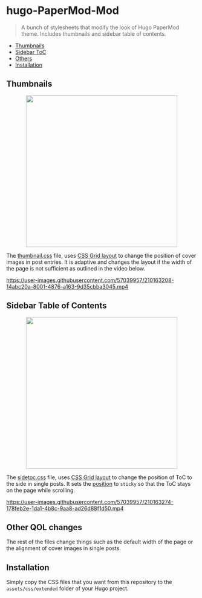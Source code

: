 # hugo-PaperMod-Mod
> A bunch of stylesheets that modify the look of Hugo PaperMod theme. Includes thumbnails and sidebar table of contents.

* [Thumbnails](#thumbnails)
* [Sidebar ToC](#sidebar-table-of-contents)
* [Others](#other-qol-changes)
* [Installation](#installation)


## Thumbnails
<p align="center"><img src="https://user-images.githubusercontent.com/57039957/210163094-3c6c6320-5767-4461-83b3-6c79c2d002e5.png" width="400"></p>

The [thumbnail.css](https://github.com/arashsm79/hugo-PaperMod-Mod/blob/main/assets/css/extended/thumbnail.css) file, uses [CSS Grid layout](https://www.w3.org/TR/css-grid-1/) to change the position of cover images in post entries. It is adaptive and changes the layout if the width of the page is not sufficient as outlined in the video below.

https://user-images.githubusercontent.com/57039957/210163208-14abc20a-8001-4876-a163-9d35cbba3045.mp4

## Sidebar Table of Contents
<p align="center"><img src="https://user-images.githubusercontent.com/57039957/210163280-5a72ee65-b459-4a89-9d15-98e6fa2dc3aa.png" width="400"></p>

The [sidetoc.css](https://github.com/arashsm79/hugo-PaperMod-Mod/blob/main/assets/css/extended/sidetoc.css) file, uses [CSS Grid layout](https://www.w3.org/TR/css-grid-1/) to change the position of ToC to the side in single posts. It sets the [position](https://developer.mozilla.org/en-US/docs/Web/CSS/position) to `sticky` so that the ToC stays on the page while scrolling.

https://user-images.githubusercontent.com/57039957/210163274-178feb2e-1da1-4b8c-9aa8-ad26d88f1d50.mp4

## Other QOL changes
The rest of the files change things such as the default width of the page or the alignment of cover images in single posts.

## Installation
Simply copy the CSS files that you want from this repository to the `assets/css/extended` folder of your Hugo project.
